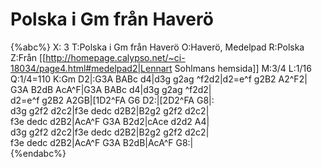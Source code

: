 # Polska i Gm från Haverö

{%abc%}
X: 3
T:Polska i Gm från Haverö
O:Haverö, Medelpad
R:Polska
Z:Från [[http://homepage.calypso.net/~ci-18034/page4.html#medelpad2|Lennart Sohlmans hemsida]]
M:3/4
L:1/16
Q:1/4=110
K:Gm
D2|:G3A BABc d4|d3g g2ag ^f2d2|d2=e^f g2B2 A2^F2|\
G3A B2dB AcA^F|G3A BABc d4|d3g g2ag ^f2d2|\
d2=e^f g2B2 A2GB|[1D2^FA G6 D2:|[2D2^FA G8|:\
d3g g2f2 d2c2|f3e dedc d2B2|B2g2 g2f2 d2c2|\
f3e dedc d2B2|AcA^F G3A B2d2|cAce d2d2 A4|\
d3g g2f2 d2c2|f3e dedc d2B2|B2g2 g2f2 d2c2|\
f3e dedc d2B2|AcA^F G3A B2dB|AcA^F G8:|\
{%endabc%}


